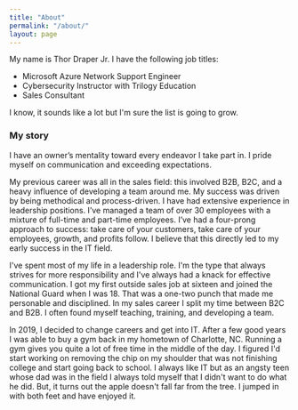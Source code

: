 ```yaml
---
title: "About"
permalink: "/about/"
layout: page
---
```


My name is Thor Draper Jr. I have the following job titles:

- Microsoft Azure Network Support Engineer
- Cybersecurity Instructor with Trilogy Education
- Sales Consultant

I know, it sounds like a lot but I'm sure the list is going to grow.

### My story

I have an owner’s mentality toward every endeavor I take part in. I pride myself on communication and exceeding expectations.

My previous career was all in the sales field: this involved B2B, B2C, and a heavy influence of developing a team around me. My success was driven by being methodical and process-driven. I have had extensive experience in leadership positions. I’ve managed a team of over 30 employees with a mixture of full-time and part-time employees. I’ve had a four-prong approach to success: take care of your customers, take care of your employees, growth, and profits follow. I believe that this directly led to my early success in the IT field.

I've spent most of my life in a leadership role. I'm the type that always strives for more responsibility and I've always had a knack for effective communication. I got my first outside sales job at sixteen and joined the National Guard when I was 18. That was a one-two punch that made me personable and disciplined. In my sales career I split my time between B2C and B2B. I often found myself teaching, training, and developing a team.

In 2019, I decided to change careers and get into IT. After a few good years I was able to buy a gym back in my hometown of Charlotte, NC. Running a gym gives you quite a lot of free time in the middle of the day. I figured I'd start working on removing the chip on my shoulder that was not finishing college and start going back to school. I always like IT but as an angsty teen whose dad was in the field I always told myself that I didn't want to do what he did. But, it turns out the apple doesn't fall far from the tree. I jumped in with both feet and have enjoyed it.